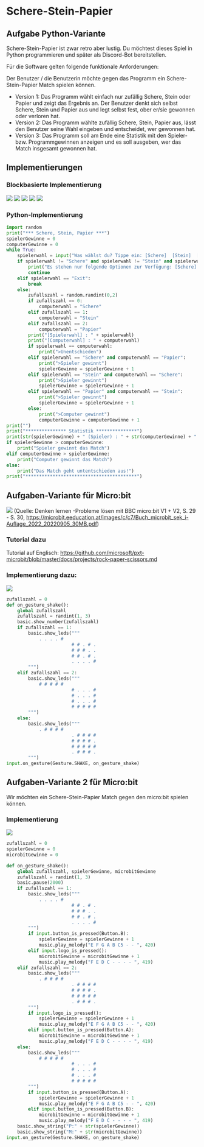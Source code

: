 # Schere-Stein-Papier

## Aufgabe Python-Variante
Schere-Stein-Papier ist zwar retro aber lustig. Du möchtest dieses Spiel in Python programmieren und später als Discord-Bot bereitstellen.

Für die Software gelten folgende funktionale Anforderungen:

Der Benutzer / die Benutzerin möchte gegen das Programm ein Schere-Stein-Papier Match spielen können.

  - Version 1: Das Programm wählt einfach nur zufällig Schere, Stein oder Papier und zeigt das Ergebnis an. Der Benutzer denkt sich selbst Schere, Stein und Papier aus und legt selbst fest, ober er/sie gewonnen oder verloren hat. 
  - Version 2: Das Programm wählte zufällig Schere, Stein, Papier aus, lässt den Benutzer seine Wahl eingeben und entscheidet, wer gewonnen hat. 
  - Version 3: Das Programm soll am Ende eine Statistik mit den Spieler- bzw. Programmgewinnen anzeigen und es soll ausgeben, wer das Match insgesamt gewonnen hat.

## Implementierungen

### Blockbasierte Implementierung
![](/SchereSteinPapier/bilder/ssp1.png)
![](/SchereSteinPapier/bilder/ssp2.png)
![](/SchereSteinPapier/bilder/ssp3.png)
![](/SchereSteinPapier/bilder/ssp4.png)
![](/SchereSteinPapier/bilder/ssp5.png)

### Python-Implementierung

```python
import random
print("*** Schere, Stein, Papier ***")
spielerGewinne = 0
computerGewinne = 0
while True:
    spielerwahl = input("Was wählst du? Tippe ein: [Schere]  [Stein]  [Papier]  [Exit] ")
    if spielerwahl != "Schere" and spielerwahl != "Stein" and spielerwahl != "Papier" and spielerwahl != "Exit":
        print("Es stehen nur folgende Optionen zur Verfügung: [Schere]  [Stein]  [Papier]  [Exit] ")
        continue
    elif spielerwahl == "Exit":
        break
    else:
        zufallszahl = random.randint(0,2)
        if zufallszahl == 0:
            computerwahl = "Schere"
        elif zufallszahl == 1:
            computerwahl = "Stein"
        elif zufallszahl == 2:
            computerwahl = "Papier"
        print("[Spielerwahl] : " + spielerwahl)
        print("[Computerwahl] : " + computerwahl)
        if spielerwahl == computerwahl:
            print(">Unentschieden")
        elif spielerwahl == "Schere" and computerwahl == "Papier":
            print(">Spieler gewinnt")
            spielerGewinne = spielerGewinne + 1
        elif spielerwahl == "Stein" and computerwahl == "Schere":
            print(">Spieler gewinnt")
            spielerGewinne = spielerGewinne + 1
        elif spielerwahl == "Papier" and computerwahl == "Stein":
            print(">Spieler gewinnt")
            spielerGewinne = spielerGewinne + 1
        else:
            print(">Computer gewinnt")
            computerGewinne = computerGewinne + 1
print("")
print("*************** Statistik ***************")
print(str(spielerGewinne) + " (Spieler) : " + str(computerGewinne) + " (Computer)")
if spielerGewinne > computerGewinne:
    print("Spieler gewinnt das Match")
elif computerGewinne > spielerGewinne:
    print("Computer gewinnt das Match")
else:
    print("Das Match geht untentschieden aus!")
print("*****************************************")

```

## Aufgaben-Variante für Micro:bit


![](/SchereSteinPapier/bilder/sspmicrobit.png)
(Quelle: Denken lernen -Probleme lösen mit BBC micro:bit V1 + V2, S. 29 - S. 30, https://microbit.eeducation.at/images/c/c7/Buch_microbit_sek_i-Auflage_2022_20220905_30MB.pdf)

### Tutorial dazu
Tutorial auf Englisch: https://github.com/microsoft/pxt-microbit/blob/master/docs/projects/rock-paper-scissors.md

### Implementierung dazu:
![](/SchereSteinPapier/bilder/sspmicrobitcodev1.png)

```python
zufallszahl = 0
def on_gesture_shake():
    global zufallszahl
    zufallszahl = randint(1, 3)
    basic.show_number(zufallszahl)
    if zufallszahl == 1:
        basic.show_leds("""
            . . . . #
                        # # . # .
                        # # # . .
                        # # . # .
                        . . . . #
        """)
    elif zufallszahl == 2:
        basic.show_leds("""
            # # # # #
                        # . . . #
                        # . . . #
                        # . . . #
                        # # # # #
        """)
    else:
        basic.show_leds("""
            . # # # #
                        . # # # #
                        # # # # .
                        # # # # #
                        . # # # .
        """)
input.on_gesture(Gesture.SHAKE, on_gesture_shake)
```


## Aufgaben-Variante 2 für Micro:bit
Wir möchten ein Schere-Stein-Papier Match gegen den micro:bit spielen können.

### Implementierung
![](/SchereSteinPapier/bilder/sspmicrobitcodev2.png)

```python
zufallszahl = 0
spielerGewinne = 0
microbitGewinne = 0

def on_gesture_shake():
    global zufallszahl, spielerGewinne, microbitGewinne
    zufallszahl = randint(1, 3)
    basic.pause(2000)
    if zufallszahl == 1:
        basic.show_leds("""
            . . . . #
                        # # . # .
                        # # # . .
                        # # . # .
                        . . . . #
        """)
        if input.button_is_pressed(Button.B):
            spielerGewinne = spielerGewinne + 1
            music.play_melody("E F G A B C5 - - ", 420)
        elif input.logo_is_pressed():
            microbitGewinne = microbitGewinne + 1
            music.play_melody("F E D C - - - - ", 419)
    elif zufallszahl == 2:
        basic.show_leds("""
            . # # # #
                        . # # # #
                        # # # # .
                        # # # # #
                        . # # # .
        """)
        if input.logo_is_pressed():
            spielerGewinne = spielerGewinne + 1
            music.play_melody("E F G A B C5 - - ", 420)
        elif input.button_is_pressed(Button.A):
            microbitGewinne = microbitGewinne + 1
            music.play_melody("F E D C - - - - ", 419)
    else:
        basic.show_leds("""
            # # # # #
                        # . . . #
                        # . . . #
                        # . . . #
                        # # # # #
        """)
        if input.button_is_pressed(Button.A):
            spielerGewinne = spielerGewinne + 1
            music.play_melody("E F G A B C5 - - ", 420)
        elif input.button_is_pressed(Button.B):
            microbitGewinne = microbitGewinne + 1
            music.play_melody("F E D C - - - - ", 419)
    basic.show_string("P:" + str(spielerGewinne))
    basic.show_string("M:" + str(microbitGewinne))
input.on_gesture(Gesture.SHAKE, on_gesture_shake)
```
